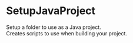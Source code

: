 # SetupJavaProject
Setup a folder to use as a Java project.<br />
Creates scripts to use when building your project.
